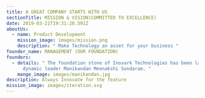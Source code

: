 ```yaml
---
title: A GREAT COMPANY STARTS WITH US
sectionTitle: MISSION & VISION(COMMITTED TO EXCELLENCE)
date: 2019-03-21T19:31:20.591Z
aboutUs:
  - name: Product Development
    mission_image: images/mission.png
    description: " Make Technology an asset for your business "
founder_name: MANAGEMENT (OUR FOUNDATION)
founders:
  - details: " The foundation stone of Inovark Technologies has been laid by our
      dynamic leader Manikandan Meenakshi Sundaram. "
    mange_image: images/manikandan.jpg
description: Always Innovate for the feature
mission_image: images/iteration.svg
---
```

